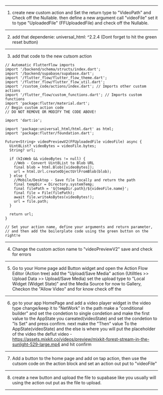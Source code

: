 ---------------------------------------------------------------------------------------------------------------------------
1. create new custom action and Set the return type to "VideoPath" and Check off the Nullable.
then define a new argument call "videoFile" set it to type "UploadedFile" (FFUploadedFile) and check off the Nullable.
---------------------------------------------------------------------------------------------------------------------------
2. add that dependenie: universal_html: ^2.2.4 (Dont forget to hit the green reset button) 
---------------------------------------------------------------------------------------------------------------------------
3. add that code to the new cutsom action

```
// Automatic FlutterFlow imports
import '/backend/schema/structs/index.dart';
import '/backend/supabase/supabase.dart';
import '/flutter_flow/flutter_flow_theme.dart';
import '/flutter_flow/flutter_flow_util.dart';
import '/custom_code/actions/index.dart'; // Imports other custom actions
import '/flutter_flow/custom_functions.dart'; // Imports custom functions
import 'package:flutter/material.dart';
// Begin custom action code
// DO NOT REMOVE OR MODIFY THE CODE ABOVE!

import 'dart:io';

import 'package:universal_html/html.dart' as html;
import 'package:flutter/foundation.dart';

Future<String> videoPreviewV2(FFUploadedFile videoFile) async {
  Uint8List? videoBytes = videoFile.bytes;
  String? url;

  if (kIsWeb && videoBytes != null) {
    //Web - Convert Uint8List to Blob URL
    final blob = html.Blob([videoBytes]);
    url = html.Url.createObjectUrlFromBlob(blob);
  } else {
    //Mobile/Desktop - Save file locally and return the path
    final tempDir = Directory.systemTemp;
    final filePath = '${tempDir.path}/${videoFile.name}';
    final file = File(filePath);
    await file.writeAsBytes(videoBytes!);
    url = file.path;
  }

  return url;
}

// Set your action name, define your arguments and return parameter,
// and then add the boilerplate code using the green button on the right!e
```
---------------------------------------------------------------------------------------------------------------------------
4. Change the custom action name to "videoPreviewV2" save and check for errors
---------------------------------------------------------------------------------------------------------------------------
5. Go to your Home page add Button widget and open the Action Flow Editor (Action tree) add the "Upload/Save Media" action (Utilltles >> Upload Data >> Upload/Save Media)
set the upload type to "Local Widget (Widget State)" and the Media Source for now to Gallery, Checkon the "Allow Video" and for know
check off the 
---------------------------------------------------------------------------------------------------------------------------
6. go to your app HomePage and add a video player widget in the video type change/keep it to "NetWork"
in the path make a "conditional builder" and set the condetion to single condetion and make the first value
to the AppState you careated(videoState) and set the condetion to "Is Set" and press confirm. next make the "Then" value
To the AppState(videoState) and the else is where you will put the placeholder of the video
the deflut video - https://assets.mixkit.co/videos/preview/mixkit-forest-stream-in-the-sunlight-529-large.mp4
and hit confirm
---------------------------------------------------------------------------------------------------------------------------
7. Add a button to the home page and add on tap action, then use the cutsom code on the action block and set
an action out put to "videoFile"
---------------------------------------------------------------------------------------------------------------------------
8. create a new button and upload the file to supabase like you usually will using the action out put as the file to upload.
---------------------------------------------------------------------------------------------------------------------------
